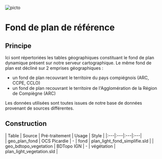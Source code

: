![picto](/doc/img/Logo_web-GeoCompiegnois.png)

# Fond de plan de référence

## Principe

Ici sont répertoriées les tables géographiques constituant le fond de plan dynamique présent sur notre serveur cartographique.
Le même fond de plan est décliné sur 2 emprises géographiques :
- un fond de plan recouvrant le territoire du pays compiégnois (ARC, CCPE, CCLO)
- un fond de plan recouvrant le territoire de l'Agglomération de la Région de Compiègne (ARC)

Les données utilisées sont toutes issues de notre base de données provenant de sources différentes.

## Construction

| Table | Source | Pré-traitement | Usage  | Style |
|:---|:---|:---|:---|  
| geo_plan_fond | OCS Picardie | - | fond | plan_light_fond_simplifie.sld |
| geo_bdtopo_vegetation | BDTopo IGN | - | végétation | plan_light_vegetation.sld |


